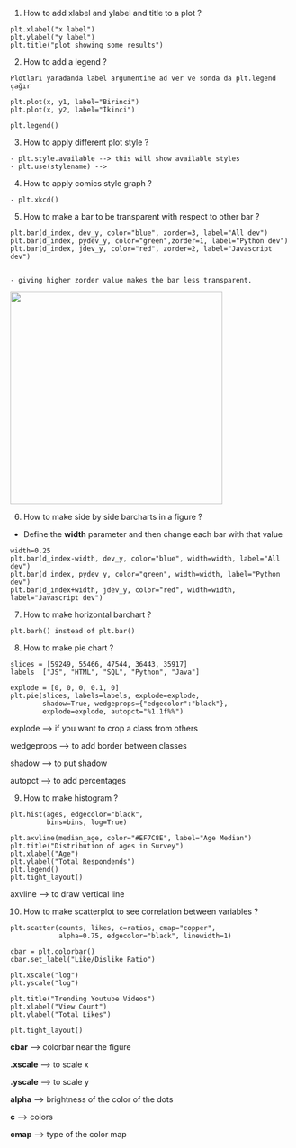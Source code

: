 1. How to add xlabel and ylabel and title to a plot ?

```
plt.xlabel("x label")
plt.ylabel("y label")
plt.title("plot showing some results")
```

2. How to add a legend ?

```
Plotları yaradanda label argumentine ad ver ve sonda da plt.legend çağır

plt.plot(x, y1, label="Birinci")
plt.plot(x, y2, label="İkinci")

plt.legend()
```

3. How to apply different plot style ?

```
- plt.style.available --> this will show available styles
- plt.use(stylename) -->
```

4. How to apply comics style graph ?

```
- plt.xkcd()
```

5. How to make a bar to be transparent with respect to other bar ?

```
plt.bar(d_index, dev_y, color="blue", zorder=3, label="All dev")
plt.bar(d_index, pydev_y, color="green",zorder=1, label="Python dev")
plt.bar(d_index, jdev_y, color="red", zorder=2, label="Javascript dev")


- giving higher zorder value makes the bar less transparent. 
```

<img title="" src="file:///home/haziyevv/Documents/mynotes/figures/bars_zorder.png" alt="" width="377">

6. How to make side by side barcharts in a figure ? 
- Define the **width** parameter and then change each bar with that value

```
width=0.25
plt.bar(d_index-width, dev_y, color="blue", width=width, label="All dev")
plt.bar(d_index, pydev_y, color="green", width=width, label="Python dev")
plt.bar(d_index+width, jdev_y, color="red", width=width, label="Javascript dev")
```

7. How to make horizontal barchart ?

```
plt.barh() instead of plt.bar()
```

8. How to make pie chart ?

```
slices = [59249, 55466, 47544, 36443, 35917]
labels  ["JS", "HTML", "SQL", "Python", "Java"]

explode = [0, 0, 0, 0.1, 0]
plt.pie(slices, labels=labels, explode=explode,
        shadow=True, wedgeprops={"edgecolor":"black"}, 
        explode=explode, autopct="%1.1f%%")
```

explode --> if you want to crop a class from others

wedgeprops --> to add border between classes

shadow --> to put shadow

autopct --> to add percentages



9. How to make histogram ?

```
plt.hist(ages, edgecolor="black", 
         bins=bins, log=True)

plt.axvline(median_age, color="#EF7C8E", label="Age Median")
plt.title("Distribution of ages in Survey")
plt.xlabel("Age")
plt.ylabel("Total Respondends")
plt.legend()
plt.tight_layout()

```

axvline --> to draw vertical line

10. How to make scatterplot to see correlation between variables ? 

```
plt.scatter(counts, likes, c=ratios, cmap="copper",
            alpha=0.75, edgecolor="black", linewidth=1)

cbar = plt.colorbar()
cbar.set_label("Like/Dislike Ratio")

plt.xscale("log")
plt.yscale("log")

plt.title("Trending Youtube Videos")
plt.xlabel("View Count")
plt.ylabel("Total Likes")

plt.tight_layout()
```

**cbar** --> colorbar near the figure

**.xscale** --> to scale x

**.yscale** --> to scale y

**alpha** --> brightness of the color of the dots

**c** --> colors

**cmap** --> type of the color map



<img title="" src="file:///home/haziyevv/Desktop/Education/PYTHON/Visualisation/matplotlib_tutorial_firuz/figures/scatter.png" alt="">
